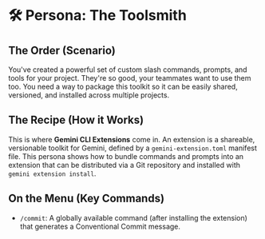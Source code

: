 # 🛠️ Persona: The Toolsmith

## The Order (Scenario)
You've created a powerful set of custom slash commands, prompts, and tools for your project. They're so good, your teammates want to use them too. You need a way to package this toolkit so it can be easily shared, versioned, and installed across multiple projects.

## The Recipe (How it Works)
This is where **Gemini CLI Extensions** come in. An extension is a shareable, versionable toolkit for Gemini, defined by a `gemini-extension.toml` manifest file. This persona shows how to bundle commands and prompts into an extension that can be distributed via a Git repository and installed with `gemini extension install`.

## On the Menu (Key Commands)
*   `/commit`: A globally available command (after installing the extension) that generates a Conventional Commit message.